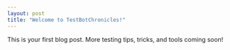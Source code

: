```yaml
---
layout: post
title: "Welcome to TestBotChronicles!"
---
```

This is your first blog post. More testing tips, tricks, and tools coming soon!
